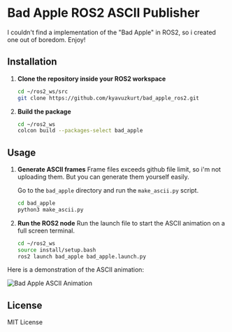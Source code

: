 # Bad Apple ROS2 ASCII Publisher

I couldn't find a implementation of the "Bad Apple" in ROS2, so i created one out of boredom. Enjoy!

## Installation

1. **Clone the repository inside your ROS2 workspace**
    ```bash
    cd ~/ros2_ws/src
    git clone https://github.com/kyavuzkurt/bad_apple_ros2.git
    ```

2. **Build the package**
    ```bash
    cd ~/ros2_ws
    colcon build --packages-select bad_apple
    ```

## Usage

1. **Generate ASCII frames**
    Frame files exceeds github file limit, so i'm not uploading them. But you can generate them yourself easily.

    Go to the `bad_apple` directory and run the `make_ascii.py` script.
    ```bash
    cd bad_apple
    python3 make_ascii.py
    ```

2. **Run the ROS2 node**
    Run the launch file to start the ASCII animation on a full screen terminal.
    ```bash
    cd ~/ros2_ws 
    source install/setup.bash 
    ros2 launch bad_apple bad_apple.launch.py
    ```

Here is a demonstration of the ASCII animation:

![Bad Apple ASCII Animation](./demo.gif)

## License

MIT License
